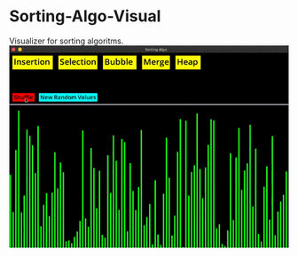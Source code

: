 # Sorting-Algo-Visual
Visualizer for sorting algoritms.
![Demo](https://github.com/sumqwerty/Sorting-Algo-Visual/blob/master/sort.gif)
